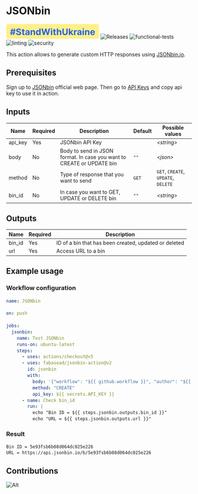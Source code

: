 # JSONbin

[![Stand With Ukraine](https://raw.githubusercontent.com/vshymanskyy/StandWithUkraine/main/badges/StandWithUkraine.svg)](https://stand-with-ukraine.pp.ua)
![Releases](https://img.shields.io/github/v/release/fabasoad/jsonbin-action?include_prereleases)
![functional-tests](https://github.com/fabasoad/jsonbin-action/actions/workflows/functional-tests.yml/badge.svg)
![linting](https://github.com/fabasoad/jsonbin-action/actions/workflows/linting.yml/badge.svg)
![security](https://github.com/fabasoad/jsonbin-action/actions/workflows/security.yml/badge.svg)

This action allows to generate custom HTTP responses using [JSONbin.io](https://jsonbin.io).

## Prerequisites

Sign up to [JSONbin](https://jsonbin.io) official web page. Then go to [API Keys](https://jsonbin.io/api-keys)
and copy api key to use it in action.

## Inputs

<!-- prettier-ignore-start -->
| Name    | Required | Description                                                           | Default | Possible values                     |
|---------|----------|-----------------------------------------------------------------------|---------|-------------------------------------|
| api_key | Yes      | JSONbin API Key                                                       |         | _&lt;string&gt;_                    |
| body    | No       | Body to send in JSON format. In case you want to CREATE or UPDATE bin | `""`    | _&lt;json&gt;_                      |
| method  | No       | Type of response that you want to send                                | `GET`   | `GET`, `CREATE`, `UPDATE`, `DELETE` |
| bin_id  | No       | In case you want to GET, UPDATE or DELETE bin                         | `""`    | _&lt;string&gt;_                    |
<!-- prettier-ignore-end -->

## Outputs

<!-- prettier-ignore-start -->
| Name   | Required | Description                                           |
|--------|----------|-------------------------------------------------------|
| bin_id | Yes      | ID of a bin that has been created, updated or deleted |
| url    | Yes      | Access URL to a bin                                   |
<!-- prettier-ignore-end -->

## Example usage

### Workflow configuration

```yaml
name: JSONbin

on: push

jobs:
  jsonbin:
    name: Test JSONbin
    runs-on: ubuntu-latest
    steps:
      - uses: actions/checkout@v5
      - uses: fabasoad/jsonbin-action@v2
        id: jsonbin
        with:
          body: '{"workflow": "${{ github.workflow }}", "author": "${{ github.actor }}", "number": "${{ github.run_number }}"}'
          method: "CREATE"
          api_key: ${{ secrets.API_KEY }}
      - name: Check bin_id
        run: |
          echo "Bin ID = ${{ steps.jsonbin.outputs.bin_id }}"
          echo "URL = ${{ steps.jsonbin.outputs.url }}"
```

### Result

```text
Bin ID = 5e93fsb6b08d064dc025e226
URL = https://api.jsonbin.io/b/5e93fsb6b08d064dc025e226
```

## Contributions

![Alt](https://repobeats.axiom.co/api/embed/16ab3ef254bccc6e06141ca75f349053776e522d.svg "Repobeats analytics image")
